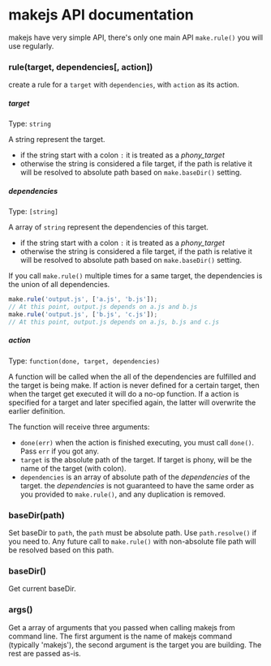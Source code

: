 # makejs API documentation

makejs have very simple API, there's only one main API `make.rule()` you will 
use regularly.

### rule(target, dependencies[, action])
create a rule for a `target` with `dependencies`, with `action` as its action.

##### target
Type: `string`

A string represent the target.
* if the string start with a colon `:` it is treated as a _phony_target_
* otherwise the string is considered a file target, if the path is relative
it will be resolved to absolute path based on `make.baseDir()` setting.

##### dependencies
Type: `[string]`

A array of `string` represent the dependencies of this target.
* if the string start with a colon `:` it is treated as a _phony_target_
* otherwise the string is considered a file target, if the path is relative
it will be resolved to absolute path based on `make.baseDir()` setting.

If you call `make.rule()` multiple times for a same target, the dependencies
is the union of all dependencies.

```js
make.rule('output.js', ['a.js', 'b.js']);
// At this point, output.js depends on a.js and b.js
make.rule('output.js', ['b.js', 'c.js']);
// At this point, output.js depends on a.js, b.js and c.js
```

##### action
Type: `function(done, target, dependencies)`

A function will be called when the all of the dependencies are fulfilled and the 
target is being make. If action is never defined for a certain target, then when
the target get executed it will do a no-op function. If a action is specified for
a target and later specified again, the latter will overwrite the earlier definition.

The function will receive three arguments:
* `done(err)` when the action is finished executing, you must call `done()`. 
Pass `err` if you got any.
* `target` is the absolute path of the target. If target is phony, will be 
the name of the target (with colon).
* `dependencies` is an array of absolute path of the _dependencies_ of the target.
the _dependencies_ is not guaranteed to have the same order as you provided to
`make.rule()`, and any duplication is removed.

### baseDir(path)

Set baseDir to `path`, the `path` must be absolute path. Use `path.resolve()`
if you need to. Any future call to `make.rule()` with non-absolute file path
will be resolved based on this path.

### baseDir()

Get current baseDir.

### args()

Get a array of arguments that you passed when calling makejs from command line. 
The first argument is the name of makejs command (typically 'makejs'), the second 
argument is the target you are building. The rest are passed as-is.
